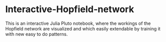 # Interactive-Hopfield-network
This is an interactive Julia Pluto notebook, where the workings of the Hopfield network are visualized and which easily extendable by training it with new easy to do patterns.  
